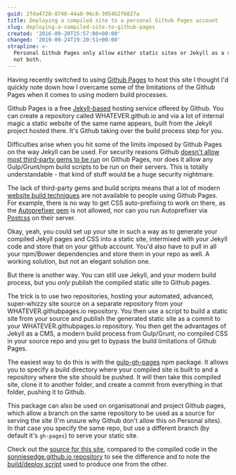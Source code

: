 ```yaml
---
guid: 2fda4728-8740-44a0-96c8-3954b2f6827a
title: Deploying a compiled site to a personal Github Pages account
slug: deploying-a-compiled-site-to-github-pages
created: '2016-09-20T15:57:00+00:00'
changed: '2019-09-24T19:20:51+00:00'
strapline: >-
  Personal Github Pages only allow either static sites or Jekyll as a source,
  not both.
---
```


Having recently switched to using [Github Pages](https://pages.github.com/) to host this site I thought I'd quickly note down how I overcame some of the limitations of the Github Pages when it comes to using modern build processes.

Github Pages is a free [Jekyll-based](https://jekyllrb.com/) hosting service offered by Github. You can create a repository called WHATEVER.github.io and via a lot of internal magic a static website of the same name appears, built from the Jekyll project hosted there. It's Github taking over the build process step for you.

Difficulties arise when you hit some of the limits imposed by Github Pages on the way Jekyll can be used. For security reasons Github [doesn't allow most third-party gems to be run](https://help.github.com/articles/adding-jekyll-plugins-to-a-github-pages-site/) on Github Pages, nor does it allow any Gulp/Grunt/npm build scripts to be run on their servers. This is totally understandable - that kind of stuff would be a huge security nightmare.

The lack of third-party gems and build scripts means that a lot of modern [website build techniques](https://css-tricks.com/gulp-for-beginners/) are not available to people using Github Pages. For example, there is no way to get CSS auto-prefixing to work on there, as the [Autoprefixer gem](https://github.com/ai/autoprefixer-rails) is not allowed, nor can you run Autoprefixer via [Postcss](https://github.com/postcss/autoprefixer) on their server.

Okay, yeah, you could set up your site in such a way as to generate your compiled Jekyll pages and CSS into a static site, intermixed with your Jekyll code and store that on your github account. You'd also have to pull in all your npm/Bower dependencies and store them in your repo as well. A working solution, but not an elegant solution one.

But there is another way. You can still use Jekyll, and your modern build process, but you _only_ publish the compiled static site to Github pages.

The trick is to use two repositories, hosting your automated, advanced, super-whizzy site source on a separate repository from your WHATEVER.githubpages.io repository. You then use a script to build a static site from your source and publish the generated static site as a commit to your WHATEVER.githubpages.io repository. You then get the advantages of Jekyll as a CMS, a modern build process from Gulp/Grunt, no compiled CSS in your source repo and you get to bypass the build limitations of Github Pages.

The easiest way to do this is with the [gulp-gh-pages](https://github.com/shinnn/gulp-gh-pages) npm package. It allows you to specify a build directory where your compiled site is built to and a repository where the site should be pushed. It will then take this compiled site, clone it to another folder, and create a commit from everything in that folder, pushing it to Github.

This package can also be used on organisational and project Github pages, which allow a branch on the same repository to be used as a source for serving the site (I'm unsure why Github don't allow this on Personal sites). In that case you specify the same repo, but use a different branch (by default it's `gh-pages`) to serve your static site.

Check out the [source for this site](https://github.com/SonniesEdge/sonniesedge-website), compared to the compiled code in the [sonniesedge.github.io repository](https://github.com/SonniesEdge/sonniesedge.github.io) to see the difference and to note the [build/deploy script](https://github.com/SonniesEdge/sonniesedge-website/blob/master/gulpfile.js) used to produce one from the other.
